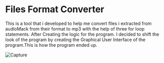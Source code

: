 # Files Format Converter

This is a tool that i developed to help me convert files i extracted from audioMack from their format to mp3 with the help of three for loop statements.
After Creating the logic for the program. I decided to shift the look of the program by creating the Graphical User Interface of the program.This is how the program
ended up.

![Capture](https://user-images.githubusercontent.com/125220330/221377336-55c56860-a07e-4ffe-ba79-14bc23a290e2.PNG)

